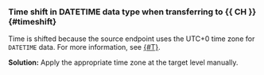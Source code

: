 ### Time shift in DATETIME data type when transferring to {{ CH }} {#timeshift}

Time is shifted because the source endpoint uses the UTC+0 time zone for `DATETIME` data. For more information, see [{#T}](../../../../data-transfer/operations/endpoint/source/mysql.md#known-limitations).

**Solution:** Apply the appropriate time zone at the target level manually.
